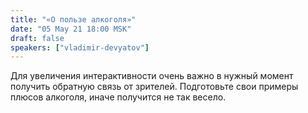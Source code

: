 ```yaml
---
title: "«О пользе алкоголя»"
date: "05 May 21 18:00 MSK"
draft: false
speakers: ["vladimir-devyatov"]
---
```


Для увеличения интерактивности очень важно в нужный момент получить обратную связь от зрителей. Подготовьте свои примеры плюсов алкоголя, иначе получится не так весело.
